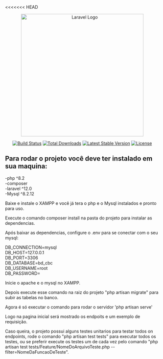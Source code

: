 <<<<<<< HEAD
<p align="center"><a href="https://laravel.com" target="_blank"><img src="https://raw.githubusercontent.com/laravel/art/master/logo-lockup/5%20SVG/2%20CMYK/1%20Full%20Color/laravel-logolockup-cmyk-red.svg" width="400" alt="Laravel Logo"></a></p>

<p align="center">
<a href="https://github.com/laravel/framework/actions"><img src="https://github.com/laravel/framework/workflows/tests/badge.svg" alt="Build Status"></a>
<a href="https://packagist.org/packages/laravel/framework"><img src="https://img.shields.io/packagist/dt/laravel/framework" alt="Total Downloads"></a>
<a href="https://packagist.org/packages/laravel/framework"><img src="https://img.shields.io/packagist/v/laravel/framework" alt="Latest Stable Version"></a>
<a href="https://packagist.org/packages/laravel/framework"><img src="https://img.shields.io/packagist/l/laravel/framework" alt="License"></a>
</p>

## Para rodar o projeto você deve ter instalado em sua maquina: 

-php ^8.2  
-composer  
-laravel ^12.0  
-Mysql ^8.2.12

Baixe e instale o XAMPP e você já tera o php e o Mysql instalados e pronto para uso.

Execute o comando composer install na pasta do projeto para instalar as dependencias.

Após baixar as dependencias, configure o .env para se conectar com o seu mysql: 

DB_CONNECTION=mysql  
DB_HOST=127.0.0.1  
DB_PORT=3306  
DB_DATABASE=bd_cbc  
DB_USERNAME=root  
DB_PASSWORD=  

Inicie o apache e o mysql no XAMPP.  

Depois execute esse comando na raiz do projeto "php artisan migrate" para subir as tabelas no banco.

Agora é só executar o comando para rodar o servidor 'php artisan serve'  

Logo na pagina inicial será mostrado os endpoits e um exemplo de requisição.  

Caso queira, o projeto possui alguns testes unitarios para testar todos on endpoints, rode o comando "php artisan test tests" para executar todos os testes, ou se preferir execute os testes um de cada vez pelo comando "php artisan test tests/Feature/NomeDoArquivoTeste.php --filter=NomeDaFuncaoDeTeste".